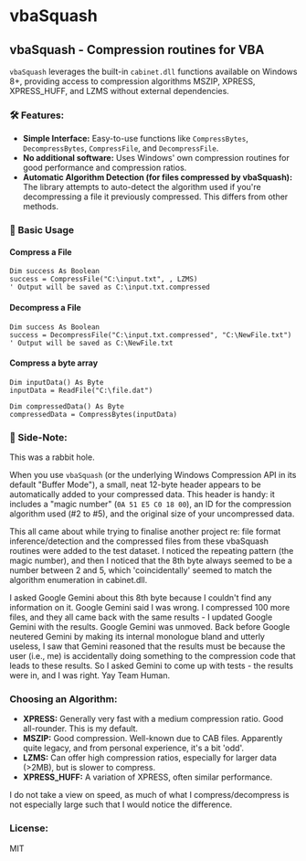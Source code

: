 # vbaSquash
## vbaSquash - Compression routines for VBA

`vbaSquash` leverages the built-in `cabinet.dll` functions available on Windows 8+, providing access to compression algorithms MSZIP, XPRESS, XPRESS_HUFF, and LZMS without external dependencies.

### 🛠️ Features:

*   **Simple Interface:** Easy-to-use functions like `CompressBytes`, `DecompressBytes`, `CompressFile`, and `DecompressFile`.
*   **No additional software:** Uses Windows' own compression routines for good performance and compression ratios.
*   **Automatic Algorithm Detection (for files compressed by vbaSquash):** The library attempts to auto-detect the algorithm used if you're decompressing a file it previously compressed. This differs from other methods.


### 🚀 Basic Usage

#### Compress a File
```vba
Dim success As Boolean
success = CompressFile("C:\input.txt", , LZMS)
' Output will be saved as C:\input.txt.compressed
```

#### Decompress a File
```vba
Dim success As Boolean
success = DecompressFile("C:\input.txt.compressed", "C:\NewFile.txt")
' Output will be saved as C:\NewFile.txt
```

#### Compress a byte array
```vba
Dim inputData() As Byte
inputData = ReadFile("C:\file.dat")

Dim compressedData() As Byte
compressedData = CompressBytes(inputData)
```

### 📝 Side-Note:

This was a rabbit hole.

When you use `vbaSquash` (or the underlying Windows Compression API in its default "Buffer Mode"), a small, neat 12-byte header appears to be automatically added to your compressed data. This header is handy: it includes a "magic number" (`0A 51 E5 C0 18 00`), an ID for the compression algorithm used (#2 to #5), and the original size of your uncompressed data.

This all came about while trying to finalise another project re: file format inference/detection and the compressed files from these vbaSquash routines were added to the test dataset. I noticed the repeating pattern (the magic number), and then I noticed that the 8th byte always seemed to be a number between 2 and 5, which 'coincidentally' seemed to match the algorithm enumeration in cabinet.dll.

I asked Google Gemini about this 8th byte because I couldn't find any information on it. Google Gemini said I was wrong. I compressed 100 more files, and they all came back with the same results - I updated Google Gemini with the results. Google Gemini was unmoved. Back before Google neutered Gemini by making its internal monologue bland and utterly useless, I saw that Gemini reasoned that the results must be because the user (i.e., me) is accidentally doing something to the compression code that leads to these results. So I asked Gemini to come up with tests - the results were in, and I was right. Yay Team Human.

### Choosing an Algorithm:

*   **XPRESS:** Generally very fast with a medium compression ratio. Good all-rounder. This is my default.
*   **MSZIP:** Good compression. Well-known due to CAB files. Apparently quite legacy, and from personal experience, it's a bit 'odd'.
*   **LZMS:** Can offer high compression ratios, especially for larger data (>2MB), but is slower to compress.
*   **XPRESS_HUFF:** A variation of XPRESS, often similar performance.

I do not take a view on speed, as much of what I compress/decompress is not especially large such that I would notice the difference.

### License:

MIT
